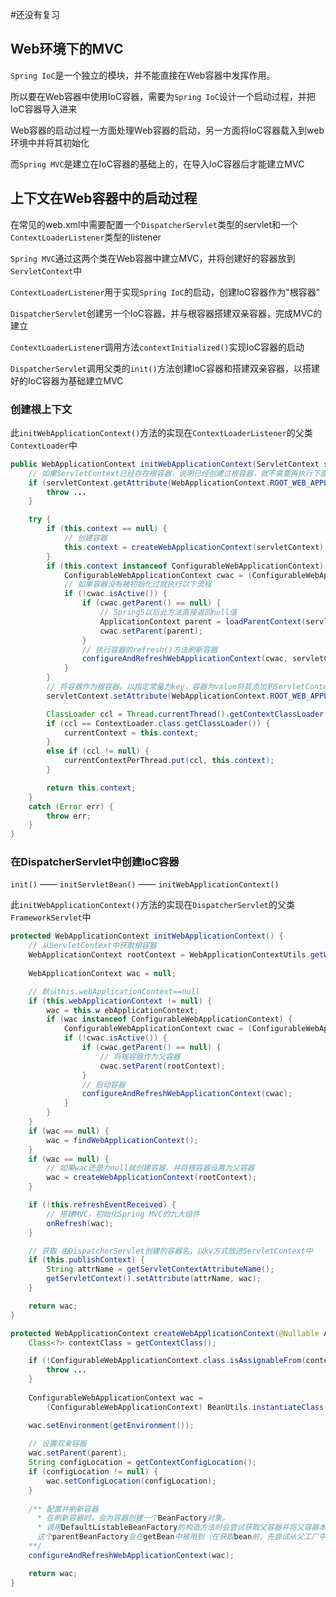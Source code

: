 #还没有复习 

## Web环境下的MVC

`Spring IoC`是一个独立的模块，并不能直接在Web容器中发挥作用。

所以要在Web容器中使用IoC容器，需要为`Spring IoC`设计一个启动过程，并把IoC容器导入进来

Web容器的启动过程一方面处理Web容器的启动，另一方面将IoC容器载入到web环境中并将其初始化

而`Spring MVC`是建立在IoC容器的基础上的，在导入IoC容器后才能建立MVC


## 上下文在Web容器中的启动过程


在常见的web.xml中需要配置一个`DispatcherServlet`类型的servlet和一个`ContextLoaderListener`类型的listener

`Spring MVC`通过这两个类在Web容器中建立MVC，并将创建好的容器放到`ServletContext`中

`ContextLoaderListener`用于实现`Spring IoC`的启动，创建IoC容器作为"根容器"

`DispatcherServlet`创建另一个IoC容器，并与根容器搭建双亲容器，完成MVC的建立

`ContextLoaderListener`调用方法`contextInitialized()`实现IoC容器的启动

`DispatcherServlet`调用父类的`init()`方法创建IoC容器和搭建双亲容器，以搭建好的IoC容器为基础建立MVC


### 创建根上下文

此`initWebApplicationContext()`方法的实现在`ContextLoaderListener`的父类`ContextLoader`中

```java
public WebApplicationContext initWebApplicationContext(ServletContext servletContext) {
    // 如果ServletContext已经存在根容器，说明已经创建过根容器，就不需要再执行下面的流程
    if (servletContext.getAttribute(WebApplicationContext.ROOT_WEB_APPLICATION_CONTEXT_ATTRIBUTE) != null) {
        throw ...
    }

    try {
        if (this.context == null) {
            // 创建容器
            this.context = createWebApplicationContext(servletContext);
        }
        if (this.context instanceof ConfigurableWebApplicationContext) {
            ConfigurableWebApplicationContext cwac = (ConfigurableWebApplicationContext) this.context;
            // 如果容器没有被初始化过就执行以下流程
            if (!cwac.isActive()) {
                if (cwac.getParent() == null) {
                    // Spring5以后此方法直接返回null值
                    ApplicationContext parent = loadParentContext(servletContext);
                    cwac.setParent(parent);
                }
                // 执行容器的refresh()方法刷新容器
                configureAndRefreshWebApplicationContext(cwac, servletContext);
            }
        }
        // 将容器作为根容器。以指定常量为key，容器为value将其添加到ServletContext中
        servletContext.setAttribute(WebApplicationContext.ROOT_WEB_APPLICATION_CONTEXT_ATTRIBUTE, this.context);

        ClassLoader ccl = Thread.currentThread().getContextClassLoader();
        if (ccl == ContextLoader.class.getClassLoader()) {
            currentContext = this.context;
        }
        else if (ccl != null) {
            currentContextPerThread.put(ccl, this.context);
        }

        return this.context;
    }
    catch (Error err) {
        throw err;
    }
}
```


### 在DispatcherServlet中创建IoC容器

`init()`  —— `initServletBean()` —— `initWebApplicationContext()`

此`initWebApplicationContext()`方法的实现在`DispatcherServlet`的父类`FrameworkServlet`中

```java
protected WebApplicationContext initWebApplicationContext() {
    // 从ServletContext中获取根容器
    WebApplicationContext rootContext = WebApplicationContextUtils.getWebApplicationContext(getServletContext());
    
    WebApplicationContext wac = null;

    // 默认this.webApplicationContext==null
    if (this.webApplicationContext != null) {
        wac = this.w ebApplicationContext;
        if (wac instanceof ConfigurableWebApplicationContext) {
            ConfigurableWebApplicationContext cwac = (ConfigurableWebApplicationContext) wac;
            if (!cwac.isActive()) {               
                if (cwac.getParent() == null) {
                    // 将根容器作为父容器
                    cwac.setParent(rootContext);
                }
                // 启动容器
                configureAndRefreshWebApplicationContext(cwac);
            }
        }
    }
    if (wac == null) {
        wac = findWebApplicationContext();
    }
    if (wac == null) {
        // 如果wac还是为null就创建容器，并将根容器设置为父容器
        wac = createWebApplicationContext(rootContext);
    }

    if (!this.refreshEventReceived) {
        // 搭建MVC，初始化Spring MVC的九大组件
        onRefresh(wac);
    }

    // 获取 由DispatcherServlet创建的容器名，以kv方式放进ServletContext中
    if (this.publishContext) {     
        String attrName = getServletContextAttributeName();
        getServletContext().setAttribute(attrName, wac);
    }

    return wac;
}
```


```java
protected WebApplicationContext createWebApplicationContext(@Nullable ApplicationContext parent) {
    Class<?> contextClass = getContextClass();

    if (!ConfigurableWebApplicationContext.class.isAssignableFrom(contextClass)) {
        throw ...
    }
    
    ConfigurableWebApplicationContext wac =
        (ConfigurableWebApplicationContext) BeanUtils.instantiateClass(contextClass);

    wac.setEnvironment(getEnvironment());
    
    // 设置双亲容器
    wac.setParent(parent);
    String configLocation = getContextConfigLocation();
    if (configLocation != null) {
        wac.setConfigLocation(configLocation);
    }
    
    /** 配置并刷新容器
      * 在刷新容器时，会为容器创建一个BeanFactory对象。
      * 调用DefaultListableBeanFactory的构造方法时会尝试获取父容器并将父容器本身或父容器持有的BeanFactory作为此BeanFactory的parentBeanFactory
      这个parentBeanFactory会在getBean中被用到（在获取bean前，先尝试从父工厂中获取bean）
    **/
    configureAndRefreshWebApplicationContext(wac);

    return wac;
}
```

